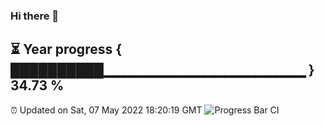 ### Hi there 👋
⏳ Year progress { ██████████▁▁▁▁▁▁▁▁▁▁▁▁▁▁▁▁▁▁▁▁ } 34.73 %
---
⏰ Updated on Sat, 07 May 2022 18:20:19 GMT
![Progress Bar CI](https://github.com/liununu/liununu/workflows/Progress%20Bar%20CI/badge.svg)

